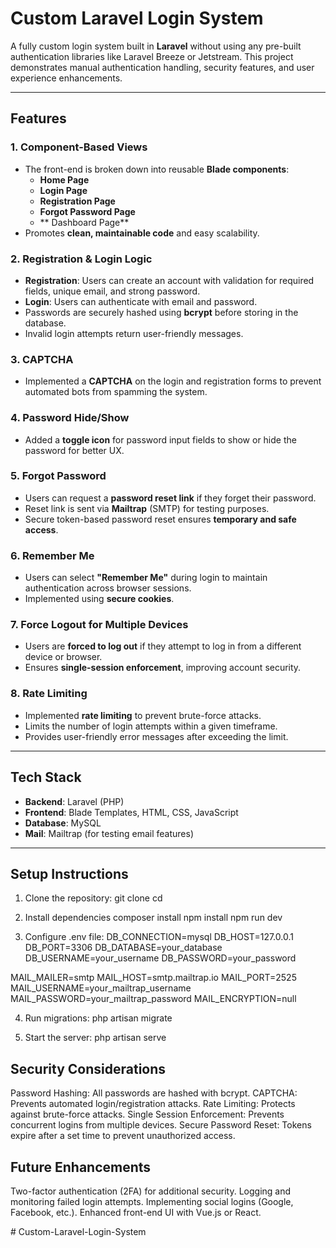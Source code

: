 # Custom Laravel Login System

A fully custom login system built in **Laravel** without using any pre-built authentication libraries like Laravel Breeze or Jetstream. This project demonstrates manual authentication handling, security features, and user experience enhancements.

---

## Features

### 1. Component-Based Views
- The front-end is broken down into reusable **Blade components**:
  - **Home Page**
  - **Login Page**
  - **Registration Page**
  - **Forgot Password Page**
  - ** Dashboard Page**
- Promotes **clean, maintainable code** and easy scalability.

### 2. Registration & Login Logic
- **Registration**: Users can create an account with validation for required fields, unique email, and strong password.
- **Login**: Users can authenticate with email and password.
- Passwords are securely hashed using **bcrypt** before storing in the database.
- Invalid login attempts return user-friendly messages.

### 3. CAPTCHA
- Implemented a **CAPTCHA** on the login and registration forms to prevent automated bots from spamming the system.

### 4. Password Hide/Show
- Added a **toggle icon** for password input fields to show or hide the password for better UX.

### 5. Forgot Password
- Users can request a **password reset link** if they forget their password.
- Reset link is sent via **Mailtrap** (SMTP) for testing purposes.
- Secure token-based password reset ensures **temporary and safe access**.

### 6. Remember Me
- Users can select **"Remember Me"** during login to maintain authentication across browser sessions.
- Implemented using **secure cookies**.

### 7. Force Logout for Multiple Devices
- Users are **forced to log out** if they attempt to log in from a different device or browser.
- Ensures **single-session enforcement**, improving account security.

### 8. Rate Limiting
- Implemented **rate limiting** to prevent brute-force attacks.
- Limits the number of login attempts within a given timeframe.
- Provides user-friendly error messages after exceeding the limit.

---

## Tech Stack

- **Backend**: Laravel (PHP)
- **Frontend**: Blade Templates, HTML, CSS, JavaScript
- **Database**: MySQL
- **Mail**: Mailtrap (for testing email features)

---

## Setup Instructions

1. Clone the repository:
git clone <repository-url>
cd <project-directory>

2. Install dependencies
composer install
npm install
npm run dev

3. Configure .env file:
DB_CONNECTION=mysql
DB_HOST=127.0.0.1
DB_PORT=3306
DB_DATABASE=your_database
DB_USERNAME=your_username
DB_PASSWORD=your_password

MAIL_MAILER=smtp
MAIL_HOST=smtp.mailtrap.io
MAIL_PORT=2525
MAIL_USERNAME=your_mailtrap_username
MAIL_PASSWORD=your_mailtrap_password
MAIL_ENCRYPTION=null

4. Run migrations:
php artisan migrate

5. Start the server:
php artisan serve

## Security Considerations
Password Hashing: All passwords are hashed with bcrypt.
CAPTCHA: Prevents automated login/registration attacks.
Rate Limiting: Protects against brute-force attacks.
Single Session Enforcement: Prevents concurrent logins from multiple devices.
Secure Password Reset: Tokens expire after a set time to prevent unauthorized access.

## Future Enhancements
Two-factor authentication (2FA) for additional security.
Logging and monitoring failed login attempts.
Implementing social logins (Google, Facebook, etc.).
Enhanced front-end UI with Vue.js or React.

#   C u s t o m - L a r a v e l - L o g i n - S y s t e m  
 